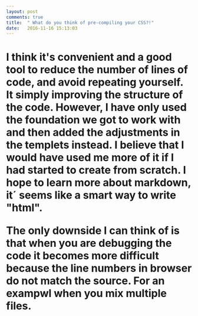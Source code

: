 ```yaml
---
layout: post
comments: true
title:  " What do you think of pre-compiling your CSS?!"
date:   2016-11-16 15:13:03
---
```




<div class="padded-multiline">
<artical>
  <h1>
    <strong>
     <p>I think it's convenient and a good tool to reduce the number of lines of code, and avoid repeating yourself. It simply improving the structure of the code. 
      However, I have only used the foundation we got to work with and then added the adjustments in the templets instead. 
      I believe that I would have used me more of it if I had started to create from scratch. I hope to learn more about markdown, it´ seems like a smart way to write "html". 
      
The only downside I can think of is that when you are debugging the code it becomes more difficult because the line numbers in browser do not match the source. For an exampwl when you mix multiple files.</p>


